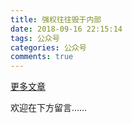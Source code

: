 ```yaml
---
title: 强权往往毁于内部
date: 2018-09-16 22:15:14
tags: 公众号
categories: 公众号
comments: true
---
```


[更多文章](https://mp.weixin.qq.com/mp/profile_ext?action=home&__biz=MzUyMTg5MjA5OA==&scene=123#wechat_redirect)

欢迎在下方留言…… 

<!---more--->